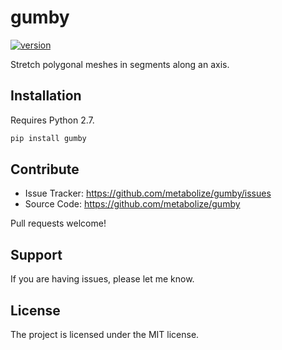 gumby
=====

[![version](https://img.shields.io/pypi/v/gumby.svg?style=flat-square)][pypi]

[pypi]: https://pypi.org/project/gumby/

Stretch polygonal meshes in segments along an axis.

Installation
------------

Requires Python 2.7.

```sh
pip install gumby
```

Contribute
----------

- Issue Tracker: https://github.com/metabolize/gumby/issues
- Source Code: https://github.com/metabolize/gumby

Pull requests welcome!

Support
-------

If you are having issues, please let me know.


License
-------

The project is licensed under the MIT license.
